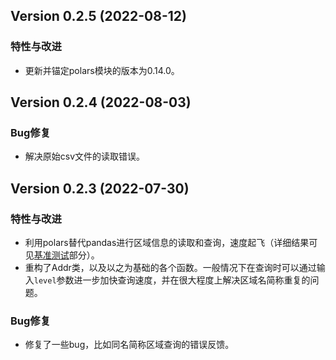 ## Version 0.2.5 (2022-08-12)

### 特性与改进
+ 更新并锚定polars模块的版本为0.14.0。

## Version 0.2.4 (2022-08-03)

### Bug修复
+ 解决原始csv文件的读取错误。

## Version 0.2.3 (2022-07-30)

### 特性与改进
+  利用polars替代pandas进行区域信息的读取和查询，速度起飞（详细结果可见[基准测试](./benchmark.md)部分）。
+  重构了Addr类，以及以之为基础的各个函数。一般情况下在查询时可以通过输入`level`参数进一步加快查询速度，并在很大程度上解决区域名简称重复的问题。

### Bug修复
+  修复了一些bug，比如同名简称区域查询的错误反馈。